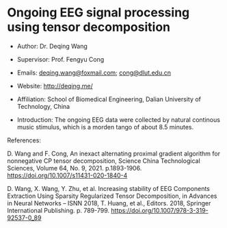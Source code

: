 # Ongoing EEG signal processing using tensor decomposition
- Author: Dr. Deqing Wang
- Supervisor: Prof. Fengyu Cong
- Emails: deqing.wang@foxmail.com; cong@dlut.edu.cn
- Website: http://deqing.me/
- Affiliation: School of Biomedical Engineering, Dalian University of Technology, China

- Introduction: The ongoing EEG data were collected by natural continous music stimulus, which is a morden tango of about 8.5 minutes.

References:

D. Wang and F. Cong, An inexact alternating proximal gradient algorithm for nonnegative CP tensor decomposition, Science China Technological Sciences, Volume 64, No. 9, 2021. p.1893-1906. <a href="https://doi.org/10.1007/s11431-020-1840-4" target="_blank">https://doi.org/10.1007/s11431-020-1840-4</a>

D. Wang, X. Wang, Y. Zhu, et al. Increasing stability of EEG Components Extraction Using Sparsity Regularized Tensor Decomposition, in Advances in Neural Networks – ISNN 2018, T. Huang, et al., Editors. 2018, Springer International Publishing. p. 789-799. <a href="https://doi.org/10.1007/978-3-319-92537-0_89" target="_blank">https://doi.org/10.1007/978-3-319-92537-0_89</a>

